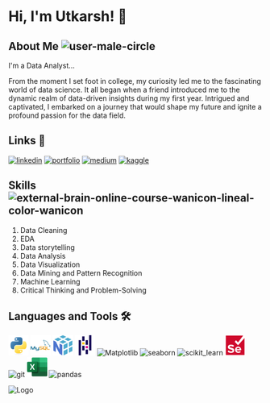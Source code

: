 # Hi, I'm Utkarsh! 👋


## About Me <img width="40" height="40" src="https://img.icons8.com/doodle/48/user-male-circle.png" alt="user-male-circle"/>
I'm a Data Analyst...

From the moment I set foot in college, my curiosity led me to the fascinating world of data science. It all began when a friend introduced me to the dynamic realm of data-driven insights during my first year. Intrigued and captivated, I embarked on a journey that would shape my future and ignite a profound passion for the data field.
## Links 🔗
[![linkedin](https://img.shields.io/badge/linkedin-0A66C2?style=for-the-badge&logo=linkedin&logoColor=white)](https://www.linkedin.com/in/utkarsh-singh-ba2b68243/)
[![portfolio](https://img.shields.io/badge/my_portfolio-000?style=for-the-badge&logo=ko-fi&logoColor=white)](https://www.datascienceportfol.io/utkarsh)
[![medium](https://img.shields.io/badge/medium-12100E?style=for-the-badge&logo=medium&logoColor=white)](https://www.medium.com/@utkarshh35)
[![kaggle](https://img.shields.io/badge/kaggle-20BEFF?style=for-the-badge&logo=kaggle&logoColor=white)](https://www.kaggle.com/gaminginsect)


## Skills <img width="40" height="40" src="https://img.icons8.com/external-wanicon-lineal-color-wanicon/64/external-brain-online-course-wanicon-lineal-color-wanicon.png" alt="external-brain-online-course-wanicon-lineal-color-wanicon"/> 
1. Data Cleaning
2. EDA
3. Data storytelling
4. Data Analysis
5. Data Visualization
6. Data Mining and Pattern Recognition
7. Machine Learning
8. Critical Thinking and Problem-Solving


## Languages and Tools 🛠
<p align="left"> 
<img src="https://raw.githubusercontent.com/devicons/devicon/master/icons/python/python-original.svg" alt="python" width="40" height="40"/> 
<img src="https://raw.githubusercontent.com/devicons/devicon/master/icons/mysql/mysql-original-wordmark.svg" alt="MySQL" width="40" height="40"/> 
<img src="https://github.com/devicons/devicon/blob/master/icons/numpy/numpy-original.svg" alt="Numpy" width="40" height="40"/> 
<img src="https://github.com/devicons/devicon/blob/master/icons/pandas/pandas-original.svg" alt="Pandas" width="40" height="40"/>
<img src="https://upload.wikimedia.org/wikipedia/commons/8/84/Matplotlib_icon.svg" alt="Matplotlib" width="40" height="40"/>
<img src="https://seaborn.pydata.org/_images/logo-mark-lightbg.svg" alt="seaborn" width="40" height="40"/> 
<img src="https://upload.wikimedia.org/wikipedia/commons/0/05/Scikit_learn_logo_small.svg" alt="scikit_learn" width="40" height="40"/> 
<img src="https://github.com/devicons/devicon/blob/master/icons/selenium/selenium-original.svg" alt="Selenium" width="40" height="40"/> 
<img src="https://www.vectorlogo.zone/logos/git-scm/git-scm-icon.svg" alt="git" width="40" height="40"/> 
<img src="excel.svg" alt="Alt text" width="40" height="40">
<img src="" alt="pandas" width="40" height="40"/> 



![Logo](https://github-readme-stats.vercel.app/api?username=utkarshh35&&show_icons=true&title_color=ffffff&icon_color=bb2acf&text_color=daf7dc&bg_color=151515)


